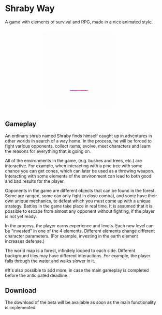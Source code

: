 # Shraby Way

A game with elements of survival and RPG, made in a nice animated style.

![](JumpOut.gif)

## Gameplay
An ordinary shrub named Shraby finds himself caught up in adventures in other worlds in search of a way home. In the process, he will be forced to fight various opponents, collect items, evolve, meet characters and learn the reasons for everything that is going on.

All of the environments in the game, (e.g. bushes and trees, etc.) are interactive. For example, when interacting with a pine tree with some chance you can get cones, which can later be used as a throwing weapon. Interacting with some elements of the environment can lead to both good and bad results for the player.

Opponents in the game are different objects that can be found in the forest. Some are ranged, some can only fight in close combat, and some have their own unique mechanics, to defeat which you must come up with a unique strategy. Battles in the game take place in real time. It is assumed that it is possible to escape from almost any opponent without fighting, if the player is not yet ready.

In the process, the player earns experience and levels. Each new level can be "invested" in one of the 4 elements. Different elements change different character parameters. (For example, investing in the earth element increases defense.)

The world map is a forest, infinitely looped to each side. Different background tiles may have different interactions. For example, the player falls through the water and walks slower in it.

#It's also possible to add more, in case the main gameplay is completed before the anticipated deadline.

## Download
The download of the beta will be available as soon as the main functionality is implemented
